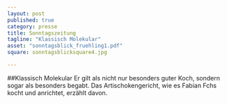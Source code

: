 ```yaml
---
layout: post
published: true
category: presse
title: Sonntagszeitung
tagline: "Klassisch Molekular"
asset: "sonntagsblick_fruehling1.pdf"
square: sonntagsblicksquare4.jpg

---
```


##Klassisch Molekular
Er gilt als nicht nur besonders guter Koch, sondern sogar als besonders begabt. Das Artischokengericht, wie es Fabian Fchs kocht und anrichtet, erzählt davon.
